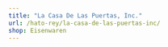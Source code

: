 ```yaml
---
title: "La Casa De Las Puertas, Inc."
url: /hato-rey/la-casa-de-las-puertas-inc/
shop: Eisenwaren
---
```

